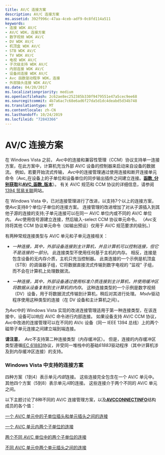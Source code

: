 ```yaml
---
title: AV/C 连接方案
description: AV/C 连接方案
ms.assetid: 392f996c-47aa-4ceb-adf9-0c8fd114a511
keywords:
- 连接 WDK AV/C
- AV/C WDK，连接方案
- 数字视频 WDK AV/C
- DV WDK AV/C
- 机顶盒 WDK AV/C
- STB WDK AV/C
- TV WDK AV/C
- 电视 WDK AV/C
- 子次级支持 WDK AV/C
- 内部连接 WDK AV/C
- 设备间连接 WDK AV/C
- Avc 函数驱动程序 WDK，连接
- 外部插头连接 WDK AV/C
ms.date: 04/20/2017
ms.localizationpriority: medium
ms.openlocfilehash: 2c62ae8ec252385b330f9479551e47a5cec9ee68
ms.sourcegitcommit: 4b7a6ac7c68e6ad6f27da5d1dc4deabd5d34b748
ms.translationtype: MT
ms.contentlocale: zh-CN
ms.lasthandoff: 10/24/2019
ms.locfileid: "72843366"
---
```

# <a name="avc-connection-scenarios"></a>AV/C 连接方案





在 Windows Vista 之前， *Avc*中的连接和兼容性管理（CCM）协议支持单一连接方案，在此方案中，计算机充当外部 AV/C 设备的控制器来启动来自设备的数据流。 例如，若要开始流式传输， *Avc*中的连接管理通过使用连接和断开连接单元命令（Avc\_在设备上的子单位和设备单位的同步输出插件之间建立连接。[**函数\_分别获取**](https://docs.microsoft.com/windows-hardware/drivers/stream/avc-function-acquire)和[**AVC\_函数\_版本**](https://docs.microsoft.com/windows-hardware/drivers/stream/avc-function-release)）。 有关 AV/C 规范和 CCM 协议的详细信息，请参阅[1394 贸易关联](https://go.microsoft.com/fwlink/p/?linkid=518448)网站。

在 Windows Vista 中，已对连接管理进行了改进，以支持7个以上的连接方案，使*Avc*支持8个单位/子单位的连接方案。 连接管理的改进增加了对从子源插入到其他子源的连接的支持;子单元连接可以在同一 AV/C 单位内或不同的 AV/C 单位内。 *Avc*使用信号源建立连接，然后输入-select CCM 协议单元命令。 （*Avc*支持将其他 CCM 协议单元命令（如输出预设）仅用于 AV/C 规范要求的级别。）

有两种常规连接类型与 AV/C 单元和子单元连接相关：

-   *一种连接，其中，外部设备连接到主计算机，并且计算机可以控制连接，但它不是连接的一部分*。 此连接类型不使用任何基于主机的内存。 相反，连接是包含设备的无内存介质，主机只充当控制器。 此类连接的一个示例是机顶盒（STB）的调谐器子组，它将数据直接流式传输到数字电视的 "监视" 子组，而不会在计算机上处理数据流。

-   *一种连接，其中，外部设备通过使用标准介质连接到主计算机，并使用缓冲区将数据从设备复制到主计算机的内存*。 这种连接类型的一个示例是数字视频（DV）设备，用于将数据流式传输到计算机，稍后对其进行处理。 *Msdv*驱动程序使用这种类型的连接（在 DV 设备和主计算机之间）。

为*Avc*中的 Windows Vista 实现的改进连接管理适用于第一种连接类型，在该连接中，设备可以响应 AV/C 命令进行内部连接。 如果设备支持 AV/C CCM 协议， *Avc*中改进的连接管理可以在不同的 AV/c 设备（同一 IEEE 1394 总线）上的两个磁带子单元连接之间建立端到端连接。

**请注意**，  *Avc*不支持第二种连接类型（内存缓冲区）。 但是，连接的内存缓冲区类型遵循[IEC 61883](https://docs.microsoft.com/windows-hardware/drivers/ieee/iec-61883-client-drivers)协议，并受同一堆栈中的基础*61883*驱动程序（其中计算机涉及到内存缓冲区连接）的支持。

 

### <a name="supported-connection-scenarios-in-windows-vista"></a>Windows Vista 中支持的连接方案

四种方案（1到4）表示单元*内部*连接。 这些连接完全包含在一个 AV/C 单元中。 其他四个方案（5到8）表示单元*间*的连接。 这些连接介于两个不同的 AV/C 单元之间。

以下主题讨论了8种不同的 AV/C 连接管理方案，以及[**AVCCONNECTINFO**](https://docs.microsoft.com/windows-hardware/drivers/ddi/avc/ns-avc-_avcconnectinfo)结构成员的各个值：

[一个 AV/C 单元中的子单位插头和单元插头之间的连接](connections-between-subunit-plugs-and-unit-plugs-within-one-av-c-unit.md)

[一个 AV/C 单元内两个子单位的连接](connections-between-two-subunit-plugs-within-one-av-c-unit.md)

[两个不同 AV/C 单位中的两个子单位的连接](connections-between-two-subunit-plugs-in-different-av-c-units.md)

[不同 AV/C 单元中两个单元插头之间的连接](connections-between-two-unit-plugs-in-different-av-c-units.md)

 

 





